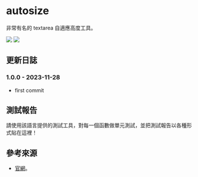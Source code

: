 # autosize
非常有名的 textarea 自適應高度工具。

<img src="https://img.shields.io/static/v1?label=build&message=pass&color=brightgreen"/>
<img src="https://img.shields.io/static/v1?label=updated&message=2023/11/28&color=blue"/>

## 更新日誌
### 1.0.0 - 2023-11-28
- first commit

## 測試報告
請使用該語言提供的測試工具，對每一個函數做單元測試，並把測試報告以各種形式貼在這裡！

## 參考來源
- [官網](https://github.com/jackmoore/autosize)。
